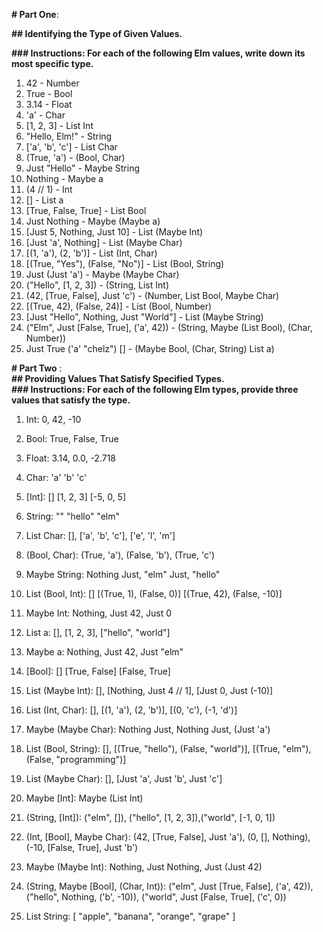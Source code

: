 **# Part One**:

**## Identifying the Type of Given Values.**

**### Instructions: For each of the following Elm values, write down its most specific type.**

1.  42 - Number
2.  True - Bool
3.  3.14 - Float
4.  'a' - Char
5.  [1, 2, 3] - List Int
6.  "Hello, Elm!" - String
7.  ['a', 'b', 'c'] - List Char
8.  (True, 'a') - (Bool, Char)
9.  Just "Hello" - Maybe String
10. Nothing - Maybe a
11. (4 // 1) - Int
12. [] - List a
13. [True, False, True] - List Bool
14. Just Nothing - Maybe (Maybe a)
15. [Just 5, Nothing, Just 10] - List (Maybe Int)
16. [Just 'a', Nothing] - List (Maybe Char)
17. [(1, 'a'), (2, 'b')] - List (Int, Char)
18. [(True, "Yes"), (False, "No")] - List (Bool, String)
19. Just (Just 'a') - Maybe (Maybe Char)
20. ("Hello", [1, 2, 3]) - (String, List Int)
21. (42, [True, False], Just 'c') - (Number, List Bool, Maybe Char)
22. [(True, 42), (False, 24)] - List (Bool, Number)
23. [Just "Hello", Nothing, Just "World"] - List (Maybe String)
24. ("Elm", Just [False, True], ('a', 42)) - (String, Maybe (List Bool), (Char, Number))
25. Just True ('a' "chelz") [] - (Maybe Bool, (Char, String) List a)

**# Part Two** :  
**## Providing Values That Satisfy Specified Types.**  
**### Instructions: For each of the following Elm types, provide three values that satisfy the type.**

1.  Int: 0, 42, -10

2.  Bool: True, False, True

3.  Float: 3.14, 0.0, -2.718

4.  Char: 'a' 'b' 'c'

5.  [Int]: [] [1, 2, 3] [-5, 0, 5]

6.  String: "" "hello" "elm"

7.  List Char: [], ['a', 'b', 'c'], ['e', 'l', 'm']

8.  (Bool, Char): (True, 'a'), (False, 'b'), (True, 'c')

9.  Maybe String: Nothing Just, "elm" Just, "hello"

10. List (Bool, Int): [] [(True, 1), (False, 0)] [(True, 42), (False, -10)]

11. Maybe Int: Nothing, Just 42, Just 0

12. List a: [], [1, 2, 3], ["hello", "world"]

13. Maybe a: Nothing, Just 42, Just "elm"

14. [Bool]: [] [True, False] [False, True]

15. List (Maybe Int): [], [Nothing, Just 4 // 1], [Just 0, Just (-10)]

16. List (Int, Char): [], [(1, 'a'), (2, 'b')], [(0, 'c'), (-1, 'd')]

17. Maybe (Maybe Char): Nothing Just, Nothing Just, (Just 'a')

18. List (Bool, String): [], [(True, "hello"), (False, "world")], [(True, "elm"), (False, "programming")]

19. List (Maybe Char): [], [Just 'a', Just 'b', Just 'c']

20. Maybe [Int]: Maybe (List Int)

21. (String, [Int]): ("elm", []), ("hello", [1, 2, 3]),("world", [-1, 0, 1])

22. (Int, [Bool], Maybe Char): (42, [True, False], Just 'a'), (0, [], Nothing), (-10, [False, True], Just 'b')

23. Maybe (Maybe Int): Nothing, Just Nothing, Just (Just 42)

24. (String, Maybe [Bool], (Char, Int)): ("elm", Just [True, False], ('a', 42)), ("hello", Nothing, ('b', -10)), ("world", Just [False, True], ('c', 0))

25. List String: [ "apple", "banana", "orange", "grape" ]
